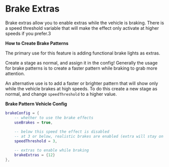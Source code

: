 # Brake Extras

Brake extras allow you to enable extras while the vehicle is braking. There is a speed threshold variable that will make the effect only activate at higher speeds if you prefer.3

**How to Create Brake Patterns**

The primary use for this feature is adding functional brake lights as extras.

Create a stage as normal, and assign it in the config! Generally the usage for brake patterns is to create a faster pattern while braking to grab more attention.

An alternative use is to add a faster or brighter pattern that will show only while the vehicle brakes at high speeds. To do this create a new stage as normal, and change `speedThreshold` to a higher value.

<!-- brake extras are not state aware -->

**Brake Pattern Vehicle Config**

```lua
brakeConfig = {
    -- whether to use the brake effects
    useBrakes = true,
    
    -- below this speed the effect is disabled
    -- at 3 or below, realistic brakes are enabled (extra will stay on when stopped)
    speedThreshold = 3,

    -- extras to enable while braking
    brakeExtras = {12}
},
```
